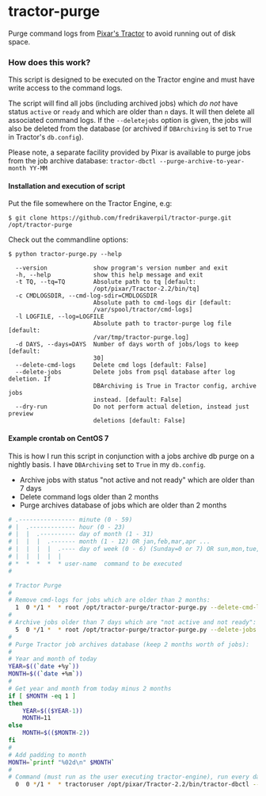 # tractor-purge

Purge command logs from [Pixar's Tractor](https://renderman.pixar.com/view/pixars-tractor) to avoid running out of disk space.

### How does this work?

This script is designed to be executed on the Tractor engine and must have write access to the command logs.

The script will find all jobs (including archived jobs) which *do not* have status `active` or `ready` and which are older than `n` days. It will then delete all associated command logs. If the `--deletejobs` option is given, the jobs will also be deleted from the database (or archived if `DBArchiving` is set to `True` in Tractor's `db.config`).

Please note, a separate facility provided by Pixar is available to purge jobs from the job archive database: `tractor-dbctl --purge-archive-to-year-month YY-MM`


#### Installation and execution of script

Put the file somewhere on the Tractor Engine, e.g:

    $ git clone https://github.com/fredrikaverpil/tractor-purge.git /opt/tractor-purge

Check out the commandline options:

```
$ python tractor-purge.py --help

  --version             show program's version number and exit
  -h, --help            show this help message and exit
  -t TQ, --tq=TQ        Absolute path to tq [default:
                        /opt/pixar/Tractor-2.2/bin/tq]
  -c CMDLOGSDIR, --cmd-log-sdir=CMDLOGSDIR
                        Absolute path to cmd-logs dir [default:
                        /var/spool/tractor/cmd-logs]
  -l LOGFILE, --log=LOGFILE
                        Absolute path to tractor-purge log file [default:
                        /var/tmp/tractor-purge.log]
  -d DAYS, --days=DAYS  Number of days worth of jobs/logs to keep [default:
                        30]
  --delete-cmd-logs     Delete cmd logs [default: False]
  --delete-jobs         Delete jobs from psql database after log deletion. If
                        DBArchiving is True in Tractor config, archive jobs
                        instead. [default: False]
  --dry-run             Do not perform actual deletion, instead just preview
                        deletions [default: False]
```

#### Example crontab on CentOS 7

This is how I run this script in conjunction with a jobs archive db purge on a nightly basis. I have `DBArchiving` set to `True` in my `db.config`.

* Archive jobs with status "not active and not ready" which are older than 7 days
* Delete command logs older than 2 months
* Purge archives database of jobs which are older than 2 months

```bash
# .---------------- minute (0 - 59)
# |  .------------- hour (0 - 23)
# |  |  .---------- day of month (1 - 31)
# |  |  |  .------- month (1 - 12) OR jan,feb,mar,apr ...
# |  |  |  |  .---- day of week (0 - 6) (Sunday=0 or 7) OR sun,mon,tue,wed,thu,fri,sat
# |  |  |  |  |
# *  *  *  *  * user-name  command to be executed
#

# Tractor Purge
#
# Remove cmd-logs for jobs which are older than 2 months:
  1  0 */1 *  * root /opt/tractor-purge/tractor-purge.py --delete-cmd-logs --days=60
#
# Archive jobs older than 7 days which are "not active and not ready":
  5  0 */1 *  * root /opt/tractor-purge/tractor-purge.py --delete-jobs --days=7
#
# Purge Tractor job archives database (keep 2 months worth of jobs):
#
# Year and month of today
YEAR=$((`date +%y`))
MONTH=$((`date +%m`))
#
# Get year and month from today minus 2 months
if [ $MONTH -eq 1 ]
then
    YEAR=$(($YEAR-1))
    MONTH=11
else
    MONTH=$(($MONTH-2))
fi
#
# Add padding to month
MONTH=`printf "%02d\n" $MONTH`
#
# Command (must run as the user executing tractor-engine), run every day
  0  0 */1 *  * tractoruser /opt/pixar/Tractor-2.2/bin/tractor-dbctl --purge-archive-to-year-month $YEAR-$MONTH --config-dir=/opt/pixar/config
```
